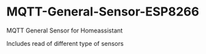 # MQTT-General-Sensor-ESP8266
MQTT General Sensor for Homeassistant

Includes read of different type of sensors
